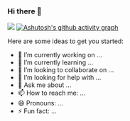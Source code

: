 ### Hi there 👋

![](https://github-readme-stats.vercel.app/api?username=zhuzhile)
[![Ashutosh's github activity graph](https://activity-graph.herokuapp.com/graph?username=zhuzhile&theme=github)](https://github.com/ashutosh00710/github-readme-activity-graph)


Here are some ideas to get you started:

- 🔭 I’m currently working on ...
- 🌱 I’m currently learning ...
- 👯 I’m looking to collaborate on ...
- 🤔 I’m looking for help with ...
- 💬 Ask me about ...
- 📫 How to reach me: ...
- 😄 Pronouns: ...
- ⚡ Fun fact: ...
